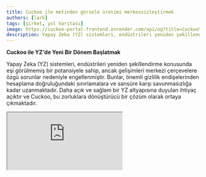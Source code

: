 ```yaml
---
title: Cuckoo ile metinden görsele üretimi merkezsizleştirmek
authors: [lark]
tags: [şirket, yol haritası]
image: https://cuckoo-portal-frontend.onrender.com/api/og?title=Cuckoo%20ile%20metinden%20görsele%20üretimi%20merkezsizleştirmek
description: Yapay Zeka (YZ) sistemleri, endüstrileri yeniden şekillendirme konusunda eşi görülmemiş bir potansiyele sahip, ancak gelişimleri merkezi çerçevelere özgü sorunlar nedeniyle engellenmiştir. Bunlar, önemli gizlilik endişelerinden hesaplama doğruluğundaki sınırlamalara ve sansüre karşı savunmasızlığa kadar uzanmaktadır.
---
```


**Cuckoo ile YZ'de Yeni Bir Dönem Başlatmak**

Yapay Zeka (YZ) sistemleri, endüstrileri yeniden şekillendirme konusunda eşi görülmemiş bir potansiyele sahip, ancak gelişimleri merkezi çerçevelere özgü sorunlar nedeniyle engellenmiştir. Bunlar, önemli gizlilik endişelerinden hesaplama doğruluğundaki sınırlamalara ve sansüre karşı savunmasızlığa kadar uzanmaktadır. Daha açık ve sağlam bir YZ altyapısına duyulan ihtiyaç açıktır ve Cuckoo, bu zorluklara dönüştürücü bir çözüm olarak ortaya çıkmaktadır.

<div style={{ position: "relative", paddingTop: "56.25%" }}>
  <iframe
    src="https://customer-wmy0lgubd5pjy3fx.cloudflarestream.com/d5b2ca9a50526dd1151e5126cd212dcd/iframe?poster=https%3A%2F%2Fcustomer-wmy0lgubd5pjy3fx.cloudflarestream.com%2Fd5b2ca9a50526dd1151e5126cd212dcd%2Fthumbnails%2Fthumbnail.jpg%3Ftime%3D%26height%3D600"
    loading="lazy"
    style={{
      border: "none",
      position: "absolute",
      top: 0,
      left: 0,
      height: "100%",
      width: "100%"
    }}
    allow="accelerometer; gyroscope; autoplay; encrypted-media; picture-in-picture;"
    allowFullScreen="true"
  />
</div>

### Cuckoo Platformunu Neden İnşa Ediyoruz?

Cuckoo, topluluk odaklı bir yönetim modeli teşvik eden merkezsiz bir YZ altyapısı kurarak yenilikçi bir adım ileriye taşır. Bu yaklaşım, güvenlik, finansman, stratejik uyum ve YZ modellerinin sürdürülebilir evrimi gibi kritik konuları ele alarak merkezsiz zekanın yeni bir çağına yol açar.

#### Sansürü Aşmak

Cuckoo, erişilebilirlikte devrim yaratarak YZ uygulamalarının coğrafi sınırları aşmasını ve kısıtlayıcı ağlardan kaçmasını sağlar, böylece dünya çapında en son YZ teknolojilerine erişimi demokratikleştirir.

#### Gizliliği Önceliklendirmek

Cuckoo'nun temelinde, kullanıcı verilerini korurken yüksek performansı sürdüren gelişmiş istatistiksel ve kriptografik yöntemlerle sağlanan kullanıcı gizliliğine olan bağlılık yatar.

#### Kapsamlı Doğrulama ile Güveni Sağlamak

Cuckoo, YZ modelleri tarafından üretilen sonuçların özgünlüğünü ve güvenilirliğini artıran titiz doğrulama protokolleri tanıtır, bu modellerin karmaşıklığı veya temel doğası ne olursa olsun.

### Cuckoo ile YZ'nin Teknik Merkezsizleştirilmesi

#### Cuckoo YZ Ekosistemi

Blok zinciri teknolojisinden yararlanan Cuckoo YZ ekosistemi, YZ görevlerini bir Miner ağına dağıtırken Koordinatörler çıktıların kalitesini ve alakasını denetler. Ekosistem, platform içinde sorunsuz işlemleri kolaylaştıran blok zinciri tabanlı bir ödeme sistemi olan Cuckoo Pay üzerinde çalışır.

<img src="/img/cuckoo-ai-architecture.webp" className="rounded border-2" alt="Cuckoo Merkezsiz Çok Modlu YZ Platformu"/>

#### Cuckoo Ekosisteminin Ana Bileşenleri

- **Minerlar**: Bilgisayarla ilgili kaynaklarını kullanarak YZ görevlerini yerine getiren varlıklar.
- **Uygulama Geliştiriciler (Koordinatör Düğümleri)**: YZ uygulamaları oluşturan ve görev dağıtımı ile kalite kontrolünü yöneten geliştiriciler.
- **Stake Edenler**: Güvenilir Minerları ve koordinatörleri desteklemek için token stake eden katılımcılar.
- **Stake Sözleşmesi**: Minerların ve koordinatörlerin kayıt olduğu ve stake edenler tarafından oylanan akıllı sözleşme.
- **Blob Depolama**: YZ görev çıktılarının saklanması için merkezsiz bir çözüm.
- **Cuckoo Pay**: Cuckoo ekosistemi içindeki tüm işlemler için ödeme sistemi.

### İş Akışı

1. **Kayıt ve Staking**: Minerlar ve Uygulama Geliştiriciler, staking sözleşmesine kaydolur ve token stake eder.
2. **Görev Ataması**: Koordinatörler, görevleri Minerlara atar, Minerlar görevleri yerine getirir ve sonuçları Blob Depolama'ya yükler.
3. **Doğrulama ve Ödeme**: Koordinatörler sonuçları doğrular ve Cuckoo Pay aracılığıyla ödemeleri başlatır.
4. **Yönetim ve Uyumluluk**: Platform, uyumsuzluğu ele almak ve ekosistemin bütünlüğünü sağlamak için kesme koşulları gibi mekanizmalar içerir.

### Nasıl Başlanır?

YZ kullanıcıları için, https://cuckoo.network/tg adresine gidin. `/faucet` ile ücretsiz puanlarınızı talep edin ve ardından `/imagine <prompt>` ile oluşturmak istediğiniz resmi hayal edin.

> \- /tip \<0x.. veya @kullanıcıadı\> \<miktar\> : alıcı adresine veya telegram @kullanıcıadına bahşiş ver
>
> \- /balance : mevcut hesabın cüzdan bakiyesini göster
>
> \- /imagine \<prompt\> : isteminize göre resim oluştur
>
> \- /faucet : günlük ücretsiz puanlarınızı talep edin

<img src="https://cuckoo-network.b-cdn.net/cuckoo-telegram.webp" className="rounded border-2" alt="Cuckoo Merkezsiz Çok Modlu YZ Platformu"/>

Minerlar ve YZ Uygulama geliştiricileri için, gelecekteki güncellemeler için aşağıdaki bültene abone olun.

<iframe
src="https://cuckoonetwork.substack.com/embed"
width={480}
height={320}
style={{ border: "1px solid #EEE", background: "white" }}
frameBorder={0}
scrolling="no"
/>

### Sonuç

Cuckoo, sadece bir platform değil, YZ'nin nasıl geliştirildiği ve dağıtıldığı konusunda bir paradigma değişikliğidir, merkezsizleşme, gizlilik ve topluluk yönetimini vurgular. YZ geliştirme ortamını dönüştürerek, Cuckoo daha adil ve erişilebilir bir teknolojik gelecek için zemin hazırlar.

Cuckoo'nun açık altyapısı, daha kapsayıcı, güvenli ve verimli bir YZ geleceğini savunur, çeşitli sektörler ve küresel pazarlar üzerinde derin etkiler vaat eder.
